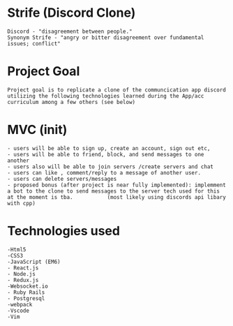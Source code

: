 # Strife (Discord Clone)
    Discord - "disagreement between people."
    Synonym Strife - "angry or bitter disagreement over fundamental issues; conflict"

# Project Goal
    Project goal is to replicate a clone of the communcication app discord utilizing the following technologies learned during the App/acc curriculum among a few others (see below)
    
    
# MVC (init)   
    - users will be able to sign up, create an account, sign out etc,
    - users will be able to friend, block, and send messages to one another
    - users also will be able to join servers /create servers and chat 
    - users can like , comment/reply to a message of another user.
    - users can delete servers/messages
    - proposed bonus (after project is near fully implemented): implemment a bot to the clone to send messages to the server tech used for this at the moment is tba.           (most likely using discords api libary with cpp)

# Technologies used

    -Html5
    -CSS3
    -JavaScript (EM6)
    - React.js
    - Node.js
    - Redux.js
    -Websocket.io
    - Ruby Rails
    - Postgresql
    -webpack
    -Vscode
    -Vim
